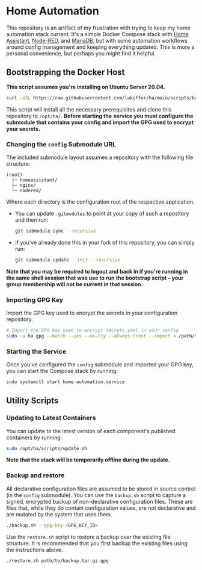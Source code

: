 # Home Automation

This repository is an artifact of my frustration with trying to keep my home automation stack current. It's a simple
Docker Compose stack with [Home Assistant](https://github.com/home-assistant/docker),
[Node-RED](https://github.com/node-red/node-red), and [MariaDB](https://github.com/MariaDB/server), but with some
automation workflows around config management and keeping everything updated. This is more a personal convenience, but
perhaps you might find it helpful.

## Bootstrapping the Docker Host

**This script assumes you're installing on Ubuntu Server 20.04.**

```bash
curl -sSL https://raw.githubusercontent.com/lukiffer/ha/main/scripts/bootstrap.sh | bash
```

This script will install all the necessary prerequisites and clone this repository to `/opt/ha/`. **Before starting the**
**service you must configure the submodule that contains your config and import the GPG used to encrypt your secrets.**

### Changing the `config` Submodule URL

The included submodule layout assumes a repository with the following file structure:

```
(root)
  ├─ homeassistant/
  ├─ nginx/
  ╰─ nodered/
```

Where each directory is the configuration root of the respective application.

- You can update `.gitmodules` to point at your copy of such a repository and then run:
  ```bash
  git submodule sync --recursive
  ```
- If you've already done this in your fork of this repository, you can simply run:
  ```bash
  git submodule update --init --recursive
  ```

**Note that you may be required to logout and back in if you're running in the same shell session that was use to run**
**the bootstrap script – your group membership will not be current in that session.**

### Importing GPG Key

Import the GPG key used to encrypt the secrets in your configuration repository.

```bash
# Import the GPG key used to encrypt secrets.yaml in your config
sudo -u ha gpg --batch --yes --no-tty --always-trust --import < /path/to/key.asc
```

### Starting the Service

Once you've configured the `config` submodule and imported your GPG key, you can start the Compose stack by running:

```bash
sudo systemctl start home-automation.service
```

## Utility Scripts

### Updating to Latest Containers

You can update to the latest version of each component's published containers by running:

```bash
sudo /opt/ha/scripts/update.sh
```

**Note that the stack will be temporarily offline during the update.**

### Backup and restore

All declarative configuration files are assumed to be stored in source control (in the `config` submodule). You can use
the `backup.sh` script to capture a signed, encrypted backup of non-declarative configuration files. These are files
that, while they do contain configuration values, are not declarative and are mutated by the system that uses them.

```bash
./backup.sh --gpg-key <GPG_KEY_ID>
```

Use the `restore.sh` script to restore a backup over the existing file structure. It is recommended that you first
backup the existing files using the instructions above.

```bash
./restore.sh path/to/backup.tar.gz.gpg
```
